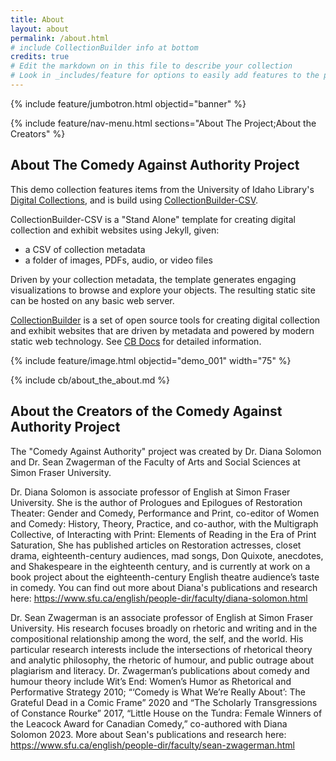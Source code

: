 ```yaml
---
title: About
layout: about
permalink: /about.html
# include CollectionBuilder info at bottom
credits: true
# Edit the markdown on in this file to describe your collection
# Look in _includes/feature for options to easily add features to the page
---
```


{% include feature/jumbotron.html objectid="banner" %} 

{% include feature/nav-menu.html sections="About The Project;About the Creators" %}

## About The Comedy Against Authority Project

This demo collection features items from the University of Idaho Library's [Digital Collections](https://www.lib.uidaho.edu/digital/), and is build using [CollectionBuilder-CSV](https://github.com/CollectionBuilder/collectionbuilder-csv).

CollectionBuilder-CSV is a "Stand Alone" template for creating digital collection and exhibit websites using Jekyll, given:

- a CSV of collection metadata
- a folder of images, PDFs, audio, or video files

Driven by your collection metadata, the template generates engaging visualizations to browse and explore your objects.
The resulting static site can be hosted on any basic web server.

[CollectionBuilder](https://github.com/CollectionBuilder/) is a set of open source tools for creating digital collection and exhibit websites that are driven by metadata and powered by modern static web technology.
See [CB Docs](https://collectionbuilder.github.io/cb-docs/) for detailed information.

{% include feature/image.html objectid="demo_001" width="75" %} 

<!-- IMPORTANT!!! DELETE this comment and the include below when you are finished editing this page for your collection. The include below introduces about page features. They will show up on your collection's about page until you delete it.  -->
{% include cb/about_the_about.md %} 

## About the Creators of the Comedy Against Authority Project

The "Comedy Against Authority" project was created by Dr. Diana Solomon and Dr. Sean Zwagerman of the Faculty of Arts and Social Sciences at Simon Fraser University.

Dr. Diana Solomon is associate professor of English at Simon Fraser University. She is the author of Prologues and Epilogues of Restoration Theater: Gender and Comedy, Performance and Print, co-editor of Women and Comedy: History, Theory, Practice, and co-author, with the Multigraph Collective, of Interacting with Print: Elements of Reading in the Era of Print Saturation, She has published articles on Restoration actresses, closet drama, eighteenth-century audiences, mad songs, Don Quixote, anecdotes, and Shakespeare in the eighteenth century, and is currently at work on a book project about the eighteenth-century English theatre audience’s taste in comedy. You can find out more about Diana's publications and research here: https://www.sfu.ca/english/people-dir/faculty/diana-solomon.html

Dr. Sean Zwagerman is an associate professor of English at Simon Fraser University. His research focuses broadly on rhetoric and writing and in the compositional relationship among the word, the self, and the world. His particular research interests include the intersections of rhetorical theory and analytic philosophy, the rhetoric of humour, and public outrage about plagiarism and literacy. Dr. Zwagerman’s publications about comedy and humour theory include Wit’s End: Women’s Humor as Rhetorical and Performative Strategy 2010; “‘Comedy is What We’re Really About’: The Grateful Dead in a Comic Frame” 2020 and “The Scholarly Transgressions of Constance Rourke” 2017, “Little House on the Tundra: Female Winners of the Leacock Award for Canadian Comedy,” co-authored with Diana Solomon 2023. More about Sean's publications and research here: https://www.sfu.ca/english/people-dir/faculty/sean-zwagerman.html